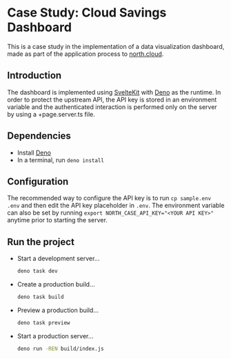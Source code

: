 # Case Study: Cloud Savings Dashboard

This is a case study in the implementation of a data visualization dashboard,
made as part of the application process to [north.cloud](https://north.cloud).

## Introduction

The dashboard is implemented using [SvelteKit](https://svelte.dev) with
[Deno](https://deno.com) as the runtime. In order to protect the upstream API,
the API key is stored in an environment variable and the authenticated
interaction is performed only on the server by using a +page.server.ts file.

## Dependencies
- Install [Deno](https://docs.deno.com/runtime/getting_started/installation/)
- In a terminal, run `deno install`

## Configuration
The recommended way to configure the API key is to run `cp sample.env .env`
and then edit the API key placeholder in `.env`. The environment variable
 can also be set by running `export NORTH_CASE_API_KEY="<YOUR API KEY>"` anytime prior to starting the server.

## Run the project

- Start a development server...
  ```bash
  deno task dev
  ```
- Create a production build...
  ```bash
  deno task build
  ```
- Preview a production build...
  ```bash
  deno task preview
  ```
- Start a production server...
  ```bash
  deno run -REN build/index.js
  ```
